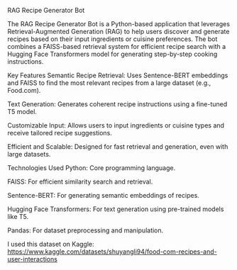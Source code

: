 RAG Recipe Generator Bot

The RAG Recipe Generator Bot is a Python-based application that leverages Retrieval-Augmented Generation (RAG) to help users discover and generate recipes based on their input ingredients or cuisine preferences. The bot combines a FAISS-based retrieval system for efficient recipe search with a Hugging Face Transformers model for generating step-by-step cooking instructions.

Key Features
Semantic Recipe Retrieval: Uses Sentence-BERT embeddings and FAISS to find the most relevant recipes from a large dataset (e.g., Food.com).

Text Generation: Generates coherent recipe instructions using a fine-tuned T5 model.

Customizable Input: Allows users to input ingredients or cuisine types and receive tailored recipe suggestions.

Efficient and Scalable: Designed for fast retrieval and generation, even with large datasets.

Technologies Used
Python: Core programming language.

FAISS: For efficient similarity search and retrieval.

Sentence-BERT: For generating semantic embeddings of recipes.

Hugging Face Transformers: For text generation using pre-trained models like T5.

Pandas: For dataset preprocessing and manipulation.

I used this dataset on Kaggle: https://www.kaggle.com/datasets/shuyangli94/food-com-recipes-and-user-interactions
